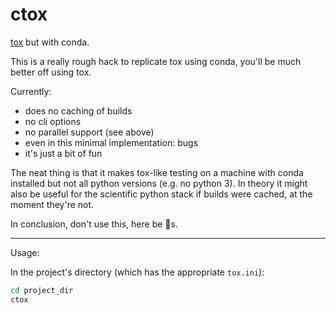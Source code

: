 ctox
====

[tox](http://tox.readthedocs.org/) but with conda.

This is a really rough hack to replicate tox using conda, you'll be much
better off using tox.

Currently:

- does no caching of builds
- no cli options
- no parallel support (see above)
- even in this minimal implementation: bugs
- it's just a bit of fun

The neat thing is that it makes tox-like testing on a machine with conda
installed but not all python versions (e.g. no python 3). In theory it might
also be useful for the scientific python stack if builds were cached, at the
moment they're not.

In conclusion, don't use this, here be :dragon:s.

---

Usage:

In the project's directory (which has the appropriate `tox.ini`):

```sh
cd project_dir
ctox
```
